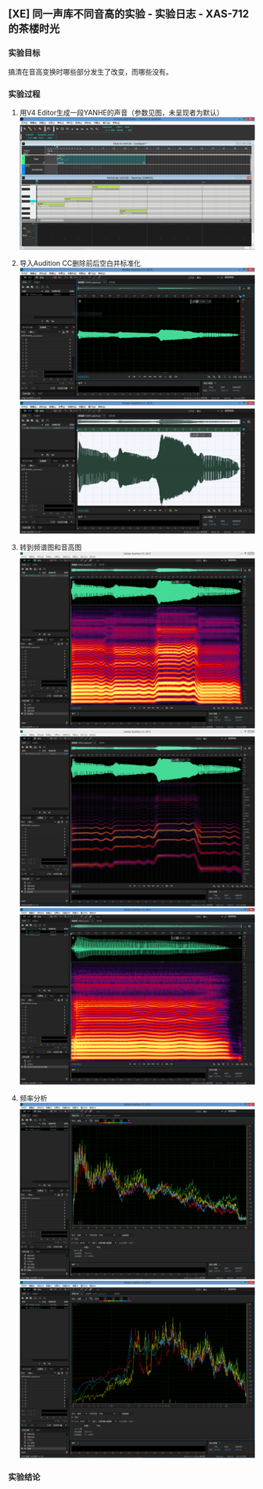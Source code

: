 ## \[XE\] 同一声库不同音高的实验 - 实验日志 - XAS-712的茶楼时光

### 实验目标
搞清在音高变换时哪些部分发生了改变，而哪些没有。

### 实验过程
1. 用V4 Editor生成一段YANHE的声音（参数见图，未呈现者为默认）
![合成设定](/asset/explog/xe/img001.PNG)

2. 导入Audition CC删除前后空白并标准化
![删去前后空白](/asset/explog/xe/img002.PNG)
![标准化](/asset/explog/xe/img003.PNG)

3. 转到频谱图和音高图
![频谱图](/asset/explog/xe/img004.PNG)  
![音高图](/asset/explog/xe/img005.PNG)
![C3的a音频谱图](/asset/explog/xe/img006.PNG)

4. 频率分析
![频率分析图 线性](/asset/explog/xe/img007.PNG)
![频率分析图 对数](/asset/explog/xe/img008.PNG)

### 实验结论
